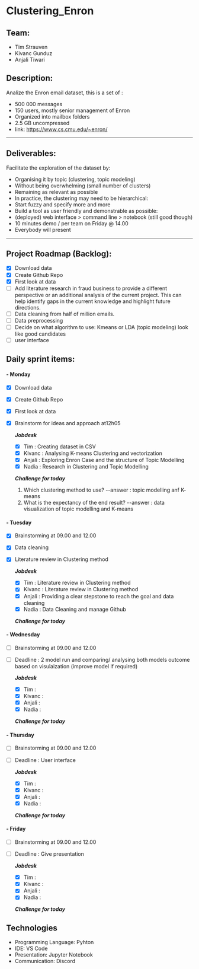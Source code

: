 # Clustering_Enron


## Team:
- Tim Strauven
- Kivanc Gunduz
- Anjali Tiwari

## Description:

Analize the Enron email dataset, this is a set of :
- 500 000 messages
- 150 users, mostly senior management of Enron
- Organized into mailbox folders
- 2.5 GB uncompressed
- link: https://www.cs.cmu.edu/~enron/
---
## Deliverables:

 Facilitate the exploration of the dataset by:
-  Organising it by topic (clustering, topic modeling)
- Without being overwhelming (small number of clusters)
- Remaining as relevant as possible
- In practice, the clustering may need to be hierarchical:
- Start fuzzy and specify more and more
- Build a tool as user friendly and demonstrable as possible:
- (deployed) web interface > command line > notebook (still good though)
- 10 minutes demo / per team on Friday @ 14.00
- Everybody will present
---

## Project Roadmap (Backlog):

- [X] Download data
- [X] Create Github Repo
- [X] First look at data
- [ ] Add literature research in fraud business to provide a different perspective or an additional analysis of the current project. This can help identify gaps in the current knowledge and highlight future directions. 
- [ ] Data cleaning from half of million emails. 
- [ ] Data preprocessing 
- [ ] Decide on what algorithm to use: Kmeans or LDA (topic modeling) look like good candidates
- [ ] user interface

## Daily sprint items:

#### - Monday
- [X] Download data
- [X] Create Github Repo
- [X] First look at data
- [X] Brainstorm for ideas and approach at12h05

    ***Jobdesk***
    - [X] Tim : Creating dataset in CSV 
    - [X] Kivanc : Analysing K-means Clustering and vectorization
    - [X] Anjali : Exploring Enron Case and the structure of Topic Modelling 
    - [X] Nadia : Research in Clustering and Topic Modelling
   
    ***Challenge for today***
    1. Which clustering method to use? --answer : topic modelling anf K- means 
    2. What is the expectancy of the end result? --answer :  data visualization of topic modelling and K-means 
   
#### - Tuesday
- [X] Brainstorming at 09.00 and 12.00
- [X] Data cleaning
- [X] Literature review in Clustering method


    ***Jobdesk***
    - [X] Tim : Literature review in Clustering method
    - [X] Kivanc : Literature review in Clustering method
    - [X] Anjali : Providing a clear stepstone to reach the goal and data cleaning
    - [X] Nadia : Data Cleaning and manage Github
   
    ***Challenge for today***
    
    
#### - Wednesday
- [ ] Brainstorming at 09.00 and 12.00
- [ ] Deadline : 2 model run  and comparing/ analysing both models outcome based on visulaization (improve model if required)

    ***Jobdesk***
    - [X] Tim : 
    - [X] Kivanc : 
    - [X] Anjali : 
    - [X] Nadia : 
   
    ***Challenge for today***

#### - Thursday
- [ ] Brainstorming at 09.00 and 12.00
- [ ] Deadline : User interface 

    ***Jobdesk***
    - [X] Tim : 
    - [X] Kivanc : 
    - [X] Anjali : 
    - [X] Nadia : 
   
    ***Challenge for today***
    
    
#### - Friday
- [ ] Brainstorming at 09.00 and 12.00
- [ ] Deadline : Give presentation 

    ***Jobdesk***
    - [X] Tim : 
    - [X] Kivanc : 
    - [X] Anjali : 
    - [X] Nadia : 
   
    ***Challenge for today***
    
    
## Technologies

- Programming Language: Pyhton
- IDE: VS Code
- Presentation: Jupyter Notebook
- Communication: Discord
